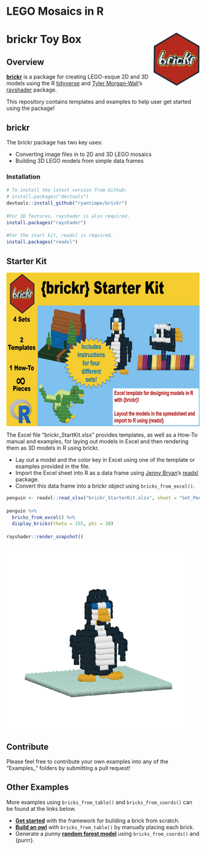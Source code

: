 LEGO Mosaics in R
================

# brickr Toy Box <img src='man/figures/logo.png' align="right" height="138" />

## Overview

[**brickr**](https://github.com/ryantimpe/brickr) is a package for
creating LEGO-esque 2D and 3D models using the R
[tidyverse](https://www.tidyverse.org/) and [Tyler
Morgan-Wall](https://twitter.com/tylermorganwall)’s
[rayshader](https://github.com/tylermorganwall/rayshader) package.

This repository contains templates and examples to help user get started
using the package\!

## brickr

The brickr package has two key uses:

  - Converting image files in to 2D and 3D LEGO mosaics
  - Building 3D LEGO models from simple data frames

### Installation

``` r
# To install the latest version from Github:
# install.packages("devtools")
devtools::install_github("ryantimpe/brickr")

#For 3D features, rayshader is also required.
install.packages("rayshader")

#For the start kit, readxl is required.
install.packages("readxl")
```

## Starter Kit

<img src='man/figures/StarterKit.JPG' align="center" height="400" />

The Excel file “brickr\_StartKit.xlsx” provides templates, as well as a
How-To manual and examples, for laying out models in Excel and then
rendering them as 3D models in R using brickr.

  - Lay out a model and the color key in Excel using one of the template
    or examples provided in the file.
  - Import the Excel sheet into R as a data frame using [Jenny
    Bryan](https://twitter.com/JennyBryan)’s
    [readxl](https://readxl.tidyverse.org/) package.
  - Convert this data frame into a brickr object using
    `bricks_from_excel()`.

<!-- end list -->

``` r
penguin <- readxl::read_xlsx("brickr_StarterKit.xlsx", sheet = "Set_Penguin")

penguin %>% 
  bricks_from_excel() %>% 
  display_bricks(theta = 155, phi = 10)

rayshader::render_snapshot()
```

![](README_files/figure-gfm/starter_kit-1.png)<!-- -->

## Contribute

Please feel free to contribute your own examples into any of the
“Examples\_” folders by submitting a pull request\!

## Other Examples

More examples using `bricks_from_table()` and `bricks_from_coords()` can
be found at the links below.

  - [**Get
    started**](https://gist.github.com/ryantimpe/a784beaa4f798f57010369329d46ce71)
    with the framework for building a brick from scratch.
  - [**Build an
    owl**](https://gist.github.com/ryantimpe/ceab2ed6b8a4737077280fc9b0d1c886)
    with `bricks_from_table()` by manually placing each brick.
  - Generate a punny [**random forest
    model**](https://gist.github.com/ryantimpe/a7363a5e99dceabada150a43925beec7)
    using `bricks_from_coords()` and {purrr}.
